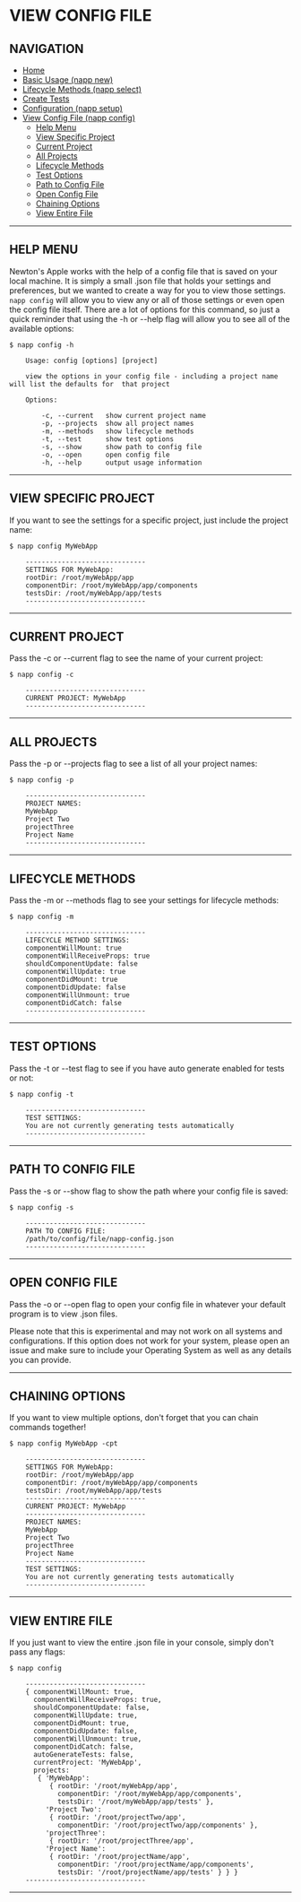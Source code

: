 # VIEW CONFIG FILE

## NAVIGATION

* [Home](../README.md)
* [Basic Usage (napp new)](./BASIC-USAGE.md)
* [Lifecycle Methods (napp select)](./LIFECYCLE-METHODS.md)
* [Create Tests](./TESTS.md)
* [Configuration (napp setup)](./CONFIGURATION.md)
* [View Config File (napp config)](#view-config-file)
  * [Help Menu](#help-menu)
  * [View Specific Project](#view-specific-project)
  * [Current Project](#current-project)
  * [All Projects](#all-projects)
  * [Lifecycle Methods](#lifecycle-methods)
  * [Test Options](#test-options)
  * [Path to Config File](#path-to-config-file)
  * [Open Config File](#open-config-file)
  * [Chaining Options](#chaining-options)
  * [View Entire File](#view-entire-file)

---

## HELP MENU

Newton's Apple works with the help of a config file that is saved on your local machine.  It is simply a small .json file that holds your settings and preferences, but we wanted to create a way for you to view those settings.  `napp config` will allow you to view any or all of those settings or even open the config file itself.  There are a lot of options for this command, so just a quick reminder that using the -h or --help flag will allow you to see all of the available options:

```shell
$ napp config -h

    Usage: config [options] [project]

    view the options in your config file - including a project name will list the defaults for  that project

    Options:

        -c, --current   show current project name
        -p, --projects  show all project names
        -m, --methods   show lifecycle methods
        -t, --test      show test options
        -s, --show      show path to config file
        -o, --open      open config file
        -h, --help      output usage information
```

---

## VIEW SPECIFIC PROJECT

If you want to see the settings for a specific project, just include the project name:

```shell
$ napp config MyWebApp

    ------------------------------
    SETTINGS FOR MyWebApp:
    rootDir: /root/myWebApp/app
    componentDir: /root/myWebApp/app/components
    testsDir: /root/myWebApp/app/tests
    ------------------------------
```

---

## CURRENT PROJECT

Pass the -c or --current flag to see the name of your current project:

```shell
$ napp config -c

    ------------------------------
    CURRENT PROJECT: MyWebApp
    ------------------------------
```

---

## ALL PROJECTS

Pass the -p or --projects flag to see a list of all your project names:

```shell
$ napp config -p

    ------------------------------
    PROJECT NAMES:
    MyWebApp
    Project Two
    projectThree
    Project Name
    ------------------------------
```

---

## LIFECYCLE METHODS

Pass the -m or --methods flag to see your settings for lifecycle methods:

```shell
$ napp config -m

    ------------------------------
    LIFECYCLE METHOD SETTINGS:
    componentWillMount: true
    componentWillReceiveProps: true
    shouldComponentUpdate: false
    componentWillUpdate: true
    componentDidMount: true
    componentDidUpdate: false
    componentWillUnmount: true
    componentDidCatch: false
    ------------------------------
```

---

## TEST OPTIONS

Pass the -t or --test flag to see if you have auto generate enabled for tests or not:

```shell
$ napp config -t

    ------------------------------
    TEST SETTINGS:
    You are not currently generating tests automatically
    ------------------------------
```

---

## PATH TO CONFIG FILE

Pass the -s or --show flag to show the path where your config file is saved:

```shell
$ napp config -s

    ------------------------------
    PATH TO CONFIG FILE:
    /path/to/config/file/napp-config.json
    ------------------------------
```

---

## OPEN CONFIG FILE

Pass the -o or --open flag to open your config file in whatever your default program is to view .json files.  

Please note that this is experimental and may not work on all systems and configurations.  If this option does not work for your system, please open an issue and make sure to include your Operating System as well as any details you can provide.

---

## CHAINING OPTIONS

If you want to view multiple options, don't forget that you can chain commands together!

```shell
$ napp config MyWebApp -cpt

    ------------------------------
    SETTINGS FOR MyWebApp:
    rootDir: /root/myWebApp/app
    componentDir: /root/myWebApp/app/components
    testsDir: /root/myWebApp/app/tests
    ------------------------------
    CURRENT PROJECT: MyWebApp
    ------------------------------
    PROJECT NAMES:
    MyWebApp
    Project Two
    projectThree
    Project Name
    ------------------------------
    TEST SETTINGS:
    You are not currently generating tests automatically
    ------------------------------
```

---

## VIEW ENTIRE FILE

If you just want to view the entire .json file in your console, simply don't pass any flags:

```shell
$ napp config

    ------------------------------
    { componentWillMount: true,
      componentWillReceiveProps: true,
      shouldComponentUpdate: false,
      componentWillUpdate: true,
      componentDidMount: true,
      componentDidUpdate: false,
      componentWillUnmount: true,
      componentDidCatch: false,
      autoGenerateTests: false,
      currentProject: 'MyWebApp',
      projects:
       { 'MyWebApp':
          { rootDir: '/root/myWebApp/app',
            componentDir: '/root/myWebApp/app/components',
            testsDir: '/root/myWebApp/app/tests' },
         'Project Two':
          { rootDir: '/root/projectTwo/app',
            componentDir: '/root/projectTwo/app/components' },
         'projectThree':
          { rootDir: '/root/projectThree/app',
         'Project Name':
          { rootDir: '/root/projectName/app',
            componentDir: '/root/projectName/app/components',
            testsDir: '/root/projectName/app/tests' } } }
    ------------------------------
```

---